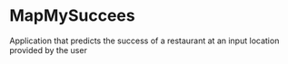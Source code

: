 # MapMySuccees
Application that predicts the success of a restaurant at an input location provided by the user
